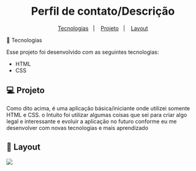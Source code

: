 <h1 align="center">Perfil de contato/Descrição</h1>

<p align="center">
  <a href="#-tecnologias">Tecnologias</a>&nbsp;&nbsp;&nbsp;|&nbsp;&nbsp;&nbsp;
  <a href="#-projeto">Projeto</a>&nbsp;&nbsp;&nbsp;|&nbsp;&nbsp;&nbsp;
  <a href="#-layout">Layout</a>
</p

## 🚀 Tecnologias

Esse projeto foi desenvolvido com as seguintes tecnologias:

- HTML
- CSS

## 💻 Projeto

Como dito acima, é uma aplicação básica/iniciante onde utilizei somente HTML e CSS.
o Intuito foi utilizar algumas coisas que sei para criar algo legal e interessante e evoluir a aplicação no futuro conforme eu me desenvolver com novas tecnologias e mais aprendizado

## 🔖 Layout

<img src="https://i.ibb.co/KFFLj1x/download.png">
